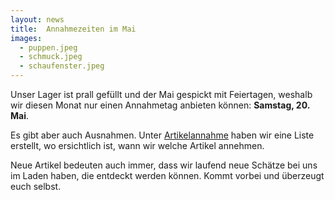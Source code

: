 ```yaml
---
layout: news
title:  Annahmezeiten im Mai
images:
  - puppen.jpeg
  - schmuck.jpeg
  - schaufenster.jpeg
---
```


Unser Lager ist prall gefüllt und der Mai gespickt mit Feiertagen, weshalb wir diesen Monat nur einen Annahmetag anbieten können: __Samstag, 20. Mai__.

Es gibt aber auch Ausnahmen. Unter [Artikelannahme](./#artikelannahme) haben wir eine Liste erstellt, wo ersichtlich ist, wann wir welche Artikel annehmen.

Neue Artikel bedeuten auch immer, dass wir laufend neue Schätze bei uns im Laden haben, die entdeckt werden können. 
Kommt vorbei und überzeugt euch selbst.
